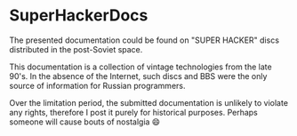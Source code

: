 # SuperHackerDocs

The presented documentation could be found on "SUPER HACKER" discs distributed in the post-Soviet space.

This documentation is a collection of vintage technologies from the late 90's. In the absence of the Internet, such discs and BBS were the only source of information for Russian programmers.

Over the limitation period, the submitted documentation is unlikely to violate any rights, therefore I post it purely for historical purposes. Perhaps someone will cause bouts of nostalgia :smile:
